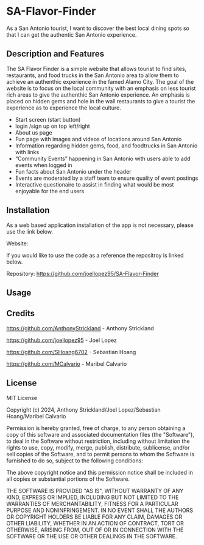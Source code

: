 # SA-Flavor-Finder
<!-- Fix readme at end -->
As a San Antonio tourist, I want to discover the best local dining spots so that I can get the authentic San Antonio experience.

## Description and Features

The SA Flavor Finder is a simple website that allows tourist to find sites, restaurants, and food trucks in the San Antonio area to allow them to achieve an authenthic experience in the famed Alamo City. The goal of the website is to focus on the local community with an emphasis on less tourist rich areas to give the authenthic San Antonio experience. An emphasis is placed on hidden gems and hole in the wall restaurants to give a tourist the experience as to experience the local culture.

- Start screen (start button) 
- login /sign up on top left/right
- About us page
- Fun page with images and videos of locations around San Antonio
- Information regarding hidden gems, food, and foodtrucks in San Antonio with links
- “Community Events” happening in San Antonio with users able to add events when logged in
- Fun facts about San Antonio under the header
- Events are moderated by a staff team to ensure quality of event postings
- Interactive questionaire to assist in finding what would be most enjoyable for the end users
 


## Installation

As a web based application installation of the app is not necessary, please use the link below.

Website:

If you would like to use the code as a reference the repositroy is linked below.

Repository: https://github.com/joellopez95/SA-Flavor-Finder

## Usage

<!-- Provide instructions and examples for use. Include screenshots as needed.

To add a screenshot, create an `assets/images` folder in your repository and upload your screenshot to it. Then, using the relative filepath, add it to your README using the following syntax:

    `    ![alt text](assets/images/screenshot.png) -->

## Credits

https://github.com/AnthonyStrickland - Anthony Strickland

https://github.com/joellopez95 - Joel Lopez

https://github.com/SHoang6702 - Sebastian Hoang

https://github.com/MCalvario - Maribel Calvario

## License

MIT License

Copyright (c) 2024, Anthony Strickland/Joel Lopez/Sebastian Hoang/Maribel Calvario

Permission is hereby granted, free of charge, to any person obtaining a copy
of this software and associated documentation files (the "Software"), to deal
in the Software without restriction, including without limitation the rights
to use, copy, modify, merge, publish, distribute, sublicense, and/or sell
copies of the Software, and to permit persons to whom the Software is
furnished to do so, subject to the following conditions:

The above copyright notice and this permission notice shall be included in all
copies or substantial portions of the Software.

THE SOFTWARE IS PROVIDED "AS IS", WITHOUT WARRANTY OF ANY KIND, EXPRESS OR
IMPLIED, INCLUDING BUT NOT LIMITED TO THE WARRANTIES OF MERCHANTABILITY,
FITNESS FOR A PARTICULAR PURPOSE AND NONINFRINGEMENT. IN NO EVENT SHALL THE
AUTHORS OR COPYRIGHT HOLDERS BE LIABLE FOR ANY CLAIM, DAMAGES OR OTHER
LIABILITY, WHETHER IN AN ACTION OF CONTRACT, TORT OR OTHERWISE, ARISING FROM,
OUT OF OR IN CONNECTION WITH THE SOFTWARE OR THE USE OR OTHER DEALINGS IN THE
SOFTWARE.
